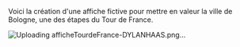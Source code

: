Voici la création d'une affiche fictive pour mettre en valeur la ville de Bologne, une des étapes du Tour de France.

![Uploading afficheTourdeFrance-DYLANHAAS.png…]()


